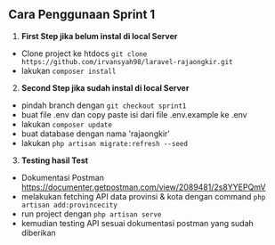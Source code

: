 ## Cara Penggunaan Sprint 1

1. <b>First Step jika belum instal di local Server </b>

- Clone project ke htdocs ``git clone https://github.com/irvansyah98/laravel-rajaongkir.git``
- lakukan ``composer install``

2. <b>Second Step jika sudah instal di local Server </b>

- pindah branch dengan ``git checkout sprint1``
- buat file .env dan copy paste isi dari file .env.example ke .env
- lakukan ``composer update``
- buat database dengan nama 'rajaongkir'
- lakukan ``php artisan migrate:refresh --seed``

3. <b>Testing hasil Test</b>

- Dokumentasi Postman <https://documenter.getpostman.com/view/2089481/2s8YYEPQmV>
- melakukan fetching API data provinsi & kota dengan command ``php artisan add:provincecity``
- run project dengan ``php artisan serve``
- kemudian testing API sesuai dokumentasi postman yang sudah diberikan
